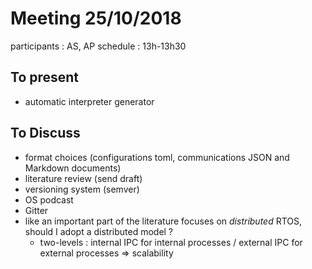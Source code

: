 # Meeting 25/10/2018

participants : AS, AP
schedule : 13h-13h30

## To present

- automatic interpreter generator

## To Discuss

* format choices (configurations toml, communications JSON and Markdown documents)
* literature review (send draft)
* versioning system (semver)
* OS podcast
* Gitter
* like an important part of the literature focuses on *distributed* RTOS, should I adopt a distributed model ?
  * two-levels : internal IPC for internal processes / external IPC for external processes => scalability